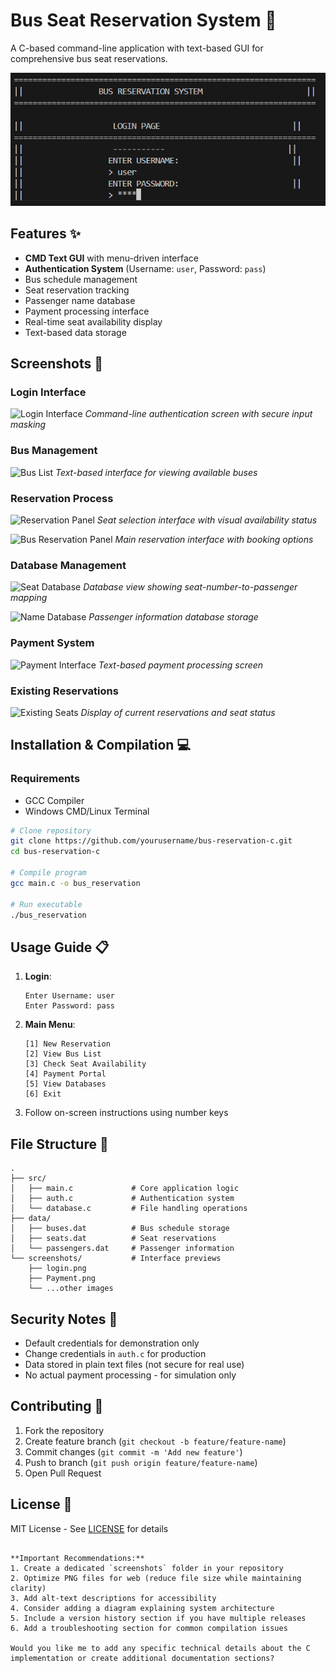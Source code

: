 
# Bus Seat Reservation System 🚌

A C-based command-line application with text-based GUI for comprehensive bus seat reservations.

![Main Interface](login.png )

## Features ✨
- **CMD Text GUI** with menu-driven interface
- **Authentication System** (Username: `user`, Password: `pass`)
- Bus schedule management
- Seat reservation tracking
- Passenger name database
- Payment processing interface
- Real-time seat availability display
- Text-based data storage

## Screenshots 📸

### Login Interface
![Login Interface](screenshots/login.png)
*Command-line authentication screen with secure input masking*

### Bus Management
![Bus List](screenshots/bus%20list.png)
*Text-based interface for viewing available buses*

### Reservation Process
![Reservation Panel](screenshots/seat%20reservation%20panel.png)
*Seat selection interface with visual availability status*

![Bus Reservation Panel](screenshots/Bus%20reservation%20panel.png)
*Main reservation interface with booking options*

### Database Management
![Seat Database](screenshots/Seat%20number%20data%20base.png)
*Database view showing seat-number-to-passenger mapping*

![Name Database](screenshots/Name%20data%20base.png)
*Passenger information database storage*

### Payment System
![Payment Interface](screenshots/Payment.png)
*Text-based payment processing screen*

### Existing Reservations
![Existing Seats](screenshots/existing%20seat.png)
*Display of current reservations and seat status*

## Installation & Compilation 💻

### Requirements
- GCC Compiler
- Windows CMD/Linux Terminal

```bash
# Clone repository
git clone https://github.com/yourusername/bus-reservation-c.git
cd bus-reservation-c

# Compile program
gcc main.c -o bus_reservation

# Run executable
./bus_reservation
```

## Usage Guide 📋

1. **Login**:
   ```
   Enter Username: user
   Enter Password: pass
   ```

2. **Main Menu**:
   ```
   [1] New Reservation
   [2] View Bus List
   [3] Check Seat Availability
   [4] Payment Portal
   [5] View Databases
   [6] Exit
   ```

3. Follow on-screen instructions using number keys

## File Structure 📁
```
.
├── src/
│   ├── main.c             # Core application logic
│   ├── auth.c             # Authentication system
│   └── database.c         # File handling operations
├── data/
│   ├── buses.dat          # Bus schedule storage
│   ├── seats.dat          # Seat reservations
│   └── passengers.dat     # Passenger information
└── screenshots/           # Interface previews
    ├── login.png
    ├── Payment.png
    └── ...other images
```

## Security Notes 🔐
- Default credentials for demonstration only
- Change credentials in `auth.c` for production
- Data stored in plain text files (not secure for real use)
- No actual payment processing - for simulation only

## Contributing 🤝
1. Fork the repository
2. Create feature branch (`git checkout -b feature/feature-name`)
3. Commit changes (`git commit -m 'Add new feature'`)
4. Push to branch (`git push origin feature/feature-name`)
5. Open Pull Request

## License 📄
MIT License - See [LICENSE](LICENSE) for details
```

**Important Recommendations:**
1. Create a dedicated `screenshots` folder in your repository
2. Optimize PNG files for web (reduce file size while maintaining clarity)
3. Add alt-text descriptions for accessibility
4. Consider adding a diagram explaining system architecture
5. Include a version history section if you have multiple releases
6. Add a troubleshooting section for common compilation issues

Would you like me to add any specific technical details about the C implementation or create additional documentation sections?
